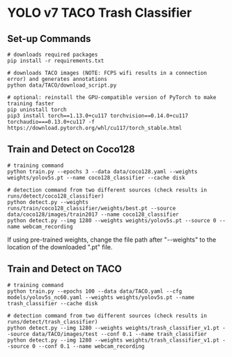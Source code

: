 # YOLO v7 TACO Trash Classifier

## Set-up Commands

``` shell
# downloads required packages
pip install -r requirements.txt

# downloads TACO images (NOTE: FCPS wifi results in a connection error) and generates annotations
python data/TACO/download_script.py

# optional: reinstall the GPU-compatible version of PyTorch to make training faster
pip uninstall torch
pip3 install torch==1.13.0+cu117 torchvision==0.14.0+cu117 torchaudio===0.13.0+cu117 -f https://download.pytorch.org/whl/cu117/torch_stable.html
```

## Train and Detect on Coco128

``` shell
# training command
python train.py --epochs 3 --data data/coco128.yaml --weights weights/yolov5s.pt --name coco128_classifier --cache disk

# detection command from two different sources (check results in runs/detect/coco128_classifier)
python detect.py --weights runs/train/coco128_classifier/weights/best.pt --source data/coco128/images/train2017 --name coco128_classifier
python detect.py --img 1280 --weights weights/yolov5s.pt --source 0 --name webcam_recording
```
If using pre-trained weights, change the file path after "--weights" to the location of the downloaded ".pt" file.

## Train and Detect on TACO

``` shell
# training command
python train.py --epochs 100 --data data/TACO.yaml --cfg models/yolov5s_nc60.yaml --weights weights/yolov5s.pt --name trash_classifier --cache disk

# detection command from two different sources (check results in runs/detect/trash_classifier)
python detect.py --img 1280 --weights weights/trash_classifier_v1.pt --source data/TACO/images/test --conf 0.1 --name trash_classifier
python detect.py --img 1280 --weights weights/trash_classifier_v1.pt --source 0 --conf 0.1 --name webcam_recording
```